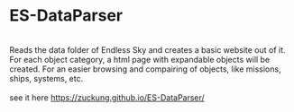 # ES-DataParser
<br>
Reads the data folder of Endless Sky and creates a basic website out of it. For each object category, a html page with expandable objects will be created. For an easier browsing and compairing of objects, like missions, ships, systems, etc.<br>
<br>
see it here <a href='https://zuckung.github.io/ES-DataParser/'>https://zuckung.github.io/ES-DataParser/</a><br>
